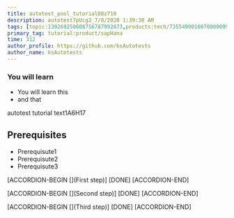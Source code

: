 ```yaml
---
title: autotest_pool_tutorialO8z710
description: autotest7pUcg2_7/8/2020 1:39:38 AM
tags: [topic:139269250608756787992873,products:tech/73554900100700000996,tutorial:experience/advanced]
primary_tag: tutorial:product/sapHana
time: 312
author_profile: https://github.com/ksAutotests
author_name: ksAutotests
---
```

### You will learn
- You will learn this
- and that

autotest tutorial text1A6H17

## Prerequisites
- Prerequisute1
- Prerequisute2
- Prerequisute3

[ACCORDION-BEGIN [](First step)]
[DONE]
[ACCORDION-END]

[ACCORDION-BEGIN [](Second step)]
[DONE]
[ACCORDION-END]

[ACCORDION-BEGIN [](Third step)]
[DONE]
[ACCORDION-END]

